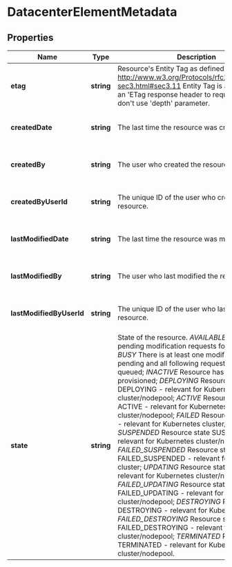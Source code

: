 # DatacenterElementMetadata

## Properties
| Name | Type | Description | Notes |
| ------------ | ------------- | ------------- | ------------- |
| **etag** | **string** | Resource\'s Entity Tag as defined in http://www.w3.org/Protocols/rfc2616/rfc2616-sec3.html#sec3.11  Entity Tag is also added as an \'ETag response header to requests which don\'t use \'depth\' parameter.  | [optional] [readonly] [default to undefined] |
| **createdDate** | **string** | The last time the resource was created. | [optional] [readonly] [default to undefined] |
| **createdBy** | **string** | The user who created the resource. | [optional] [readonly] [default to undefined] |
| **createdByUserId** | **string** | The unique ID of the user who created the resource. | [optional] [readonly] [default to undefined] |
| **lastModifiedDate** | **string** | The last time the resource was modified. | [optional] [readonly] [default to undefined] |
| **lastModifiedBy** | **string** | The user who last modified the resource. | [optional] [readonly] [default to undefined] |
| **lastModifiedByUserId** | **string** | The unique ID of the user who last modified the resource. | [optional] [readonly] [default to undefined] |
| **state** | **string** | State of the resource. *AVAILABLE* There are no pending modification requests for this item; *BUSY* There is at least one modification request pending and all following requests will be queued; *INACTIVE* Resource has been de-provisioned; *DEPLOYING* Resource state DEPLOYING - relevant for Kubernetes cluster/nodepool; *ACTIVE* Resource state ACTIVE - relevant for Kubernetes cluster/nodepool; *FAILED* Resource state FAILED - relevant for Kubernetes cluster/nodepool; *SUSPENDED* Resource state SUSPENDED - relevant for Kubernetes cluster/nodepool; *FAILED_SUSPENDED* Resource state FAILED_SUSPENDED - relevant for Kubernetes cluster; *UPDATING* Resource state UPDATING - relevant for Kubernetes cluster/nodepool; *FAILED_UPDATING* Resource state FAILED_UPDATING - relevant for Kubernetes cluster/nodepool; *DESTROYING* Resource state DESTROYING - relevant for Kubernetes cluster; *FAILED_DESTROYING* Resource state FAILED_DESTROYING - relevant for Kubernetes cluster/nodepool; *TERMINATED* Resource state TERMINATED - relevant for Kubernetes cluster/nodepool. | [optional] [readonly] [default to undefined] |


